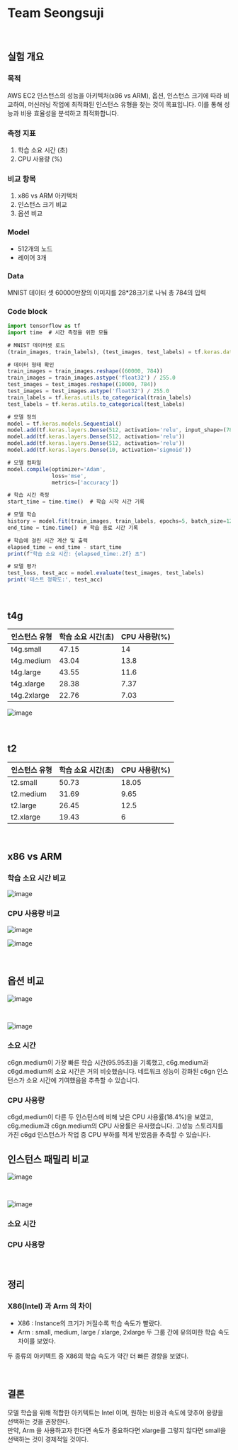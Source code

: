 # Team Seongsuji
<br>

## 실험 개요
### 목적
AWS EC2 인스턴스의 성능을 아키텍처(x86 vs ARM), 옵션, 인스턴스 크기에 따라 비교하여, 
머신러닝 작업에 최적화된 인스턴스 유형을 찾는 것이 목표입니다. 
이를 통해 성능과 비용 효율성을 분석하고 최적화합니다.

### 측정 지표
1. 학습 소요 시간 (초)
2. CPU 사용량 (%)

### 비교 항목
1.	x86 vs ARM 아키텍처
2.	인스턴스 크기 비교
3.	옵션 비교


### Model
- 512개의 노드
- 레이어 3개

### Data
MNIST 데이터 셋 60000만장의 이미지를 28*28크기로 나눠 총 784의 입력

### Code block
```js
import tensorflow as tf
import time  # 시간 측정을 위한 모듈

# MNIST 데이터셋 로드
(train_images, train_labels), (test_images, test_labels) = tf.keras.datasets.mnist.load_data()

# 데이터 형태 확인
train_images = train_images.reshape((60000, 784))
train_images = train_images.astype('float32') / 255.0
test_images = test_images.reshape((10000, 784))
test_images = test_images.astype('float32') / 255.0
train_labels = tf.keras.utils.to_categorical(train_labels)
test_labels = tf.keras.utils.to_categorical(test_labels)

# 모델 정의
model = tf.keras.models.Sequential()
model.add(tf.keras.layers.Dense(512, activation='relu', input_shape=(784,)))
model.add(tf.keras.layers.Dense(512, activation='relu'))
model.add(tf.keras.layers.Dense(512, activation='relu'))
model.add(tf.keras.layers.Dense(10, activation='sigmoid'))

# 모델 컴파일
model.compile(optimizer='Adam',
              loss='mse',
              metrics=['accuracy'])

# 학습 시간 측정
start_time = time.time()  # 학습 시작 시간 기록

# 모델 학습
history = model.fit(train_images, train_labels, epochs=5, batch_size=128)
end_time = time.time()  # 학습 종료 시간 기록

# 학습에 걸린 시간 계산 및 출력
elapsed_time = end_time - start_time
print(f"학습 소요 시간: {elapsed_time:.2f} 초")

# 모델 평가
test_loss, test_acc = model.evaluate(test_images, test_labels)
print('테스트 정확도:', test_acc)

```

<br> 

## t4g

| 인스턴스 유형 | 학습 소요 시간(초) | CPU 사용량(%) | 
| --- | --- | --- | 
| t4g.small | 47.15 | 14 |
| t4g.medium | 43.04 | 13.8 |
| t4g.large | 43.55 | 11.6 |
| t4g.xlarge | 28.38 | 7.37 |
| t4g.2xlarge | 22.76 | 7.03 |

![image](https://github.com/user-attachments/assets/e7538808-4e69-436b-a00c-59af9cb84e2b)

<br>

## t2

| 인스턴스 유형 | 학습 소요 시간(초) | CPU 사용량(%) | 
| --- | --- | --- | 
| t2.small | 50.73 | 18.05 |
| t2.medium | 31.69 | 9.65 |
| t2.large | 26.45 | 12.5 |
| t2.xlarge | 19.43 | 6 |
<br>


## x86 vs ARM   

### 학습 소요 시간 비교
![image](https://github.com/user-attachments/assets/09adf936-3a83-4993-97cb-09bbf42ec64d)

### CPU 사용량 비교
![image](https://github.com/user-attachments/assets/1bba891f-0061-4193-8932-8b6accc7bb6f)

![image](https://github.com/user-attachments/assets/5e7abdd5-ded0-4af9-9daf-a4c0266532e9)


<br> 

## 옵션 비교
![image](https://github.com/user-attachments/assets/a145c923-852f-467f-9ebe-46f9571c4286)

<br>

![image](https://github.com/user-attachments/assets/fc5cefbf-a037-4f1b-8055-46aacc974f14)
### 소요 시간
c6gn.medium이 가장 빠른 학습 시간(95.95초)을 기록했고, c6g.medium과 c6gd.medium의 소요 시간은 거의 비슷했습니다.
네트워크 성능이 강화된 c6gn 인스턴스가 소요 시간에 기여했음을 추측할 수 있습니다.
### CPU 사용량 
c6gd,medium이 다른 두 인스턴스에 비해 낮은 CPU 사용률(18.4%)을 보였고, c6g.medium과 c6gn.medium의 CPU 사용률은 유사했습니다.
고성능 스토리지를 가진 c6gd 인스턴스가 작업 중 CPU 부하를 적게 받았음을 추측할 수 있습니다.
<br>

## 인스턴스 패밀리 비교
![image](https://github.com/user-attachments/assets/7766d46a-32c6-49e9-ba67-cdeed5d1aade)

<br>

![image](https://github.com/user-attachments/assets/633ec5a1-81d5-4861-a185-1b3ed064838f)

### 소요 시간

### CPU 사용량 

<br>

## 정리
### X86(Intel) 과 Arm 의 차이
- X86 : Instance의 크기가 커질수록 학습 속도가 빨랐다. <br>
- Arm : small, medium, large / xlarge, 2xlarge 두 그룹 간에 유의미한 학습 속도 차이를 보였다. <br>

두 종류의 아키텍트 중 X86의 학습 속도가 약간 더 빠른 경향을 보였다.

<br>

## 결론
모델 학습을 위해 적합한 아키텍트는 Intel 이며, 원하는 비용과 속도에 맞추어 용량을 선택하는 것을 권장한다. <br>
만약, Arm 을 사용하고자 한다면 속도가 중요하다면 xlarge를 그렇지 않다면 small을 선택하는 것이 경제적일 것이다.

